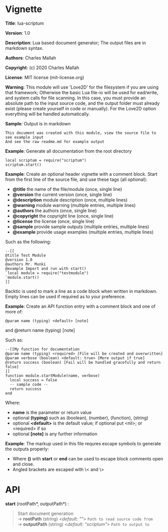 # Vignette

**Title**:
lua-scriptum

**Version**:
1.0

**Description**:
Lua based document generator;
The output files are in markdown syntax.


**Authors**:
Charles Mallah

**Copyright**:
(c) 2020 Charles Mallah

**License**:
MIT license (mit-license.org)

**Warning**:
This module will use 'Love2D' for the filesystem if you are using that framework;
Otherwise the basic Lua file-io will be used for ead/write, and system calls for file scanning.
In this case, you must provide an absolute path to the input source code, and the output
folder must already exist (please create yourself in code or manually). For the Love2D option
everything will be handled automatically.


**Sample**:
Output is in markdown

    This document was created with this module, view the source file to see example input
    And see the raw readme.md for example output


**Example**:
Generate all documentation from the root directory

    local scriptum = require("scriptum")
    scriptum.start()


**Example**:
Create an optional header vignette with a comment block.
Start from the first line of the source file, and use these tags (all optional):

- **@title** the name of the file/module (once, single line)
- **@version** the current version (once, single line)
- **@description** module description (once, multiple lines)
- **@warning** module warning (multiple entries, multiple lines)
- **@authors** the authors (once, single line)
- **@copyright** the copyright line (once, single line)
- **@license** the license (once, single line)
- **@sample** provide sample outputs (multiple entries, multiple lines)
- **@example** provide usage examples (multiple entries, multiple lines)

Such as the following:

    --[[
    @title Test Module
    @version 1.0
    @authors Mr. Munki
    @example Import and run with start()
    `local module = require("testmodule")
    `module.start()
    ]]

Backtic is used to mark a line as a code block when written in markdown.
Empty lines can be used if required as to your preference.


**Example**:
Create an API function entry with a comment block and one of more of:

    @param name (typing) <default> [note]
and
    @return name (typing) [note]

Such as:

    --[[My function for documentation
    @param name (typing) <required> [File will be created and overwritten]
    @param verbose (boolean) <default: true> [More output if true]
    @return success (boolean) [Fail will be handled gracefully and return false]
    ]]
    function module.startModule(name, verbose)
      local success = false
      -- sample code --
      return success
    end

Where:

- **name** is the parameter or return value
- optional **(typing)** such as (boolean), (number), (function), (string)
- optional **\<default\>** is the default value; if optional put \<nil\>; or \<required\> if so
- optional **[note]** is any further information


**Example**:
The markup used in this file requres escape symbols to generate the outputs properly:
- Where **()** with **start** or **end** can be used to escape block comments open and close.
- Angled brackets are escaped with \\< and \\>

# API

**start** (rootPath\*, outputPath\*) :   

> Start document generation  
> &rarr; **rootPath** (string) <*default: ""*> `Path to read source code from`  
> &rarr; **outputPath** (string) <*default: "scriptum"*> `Path to output to`  
